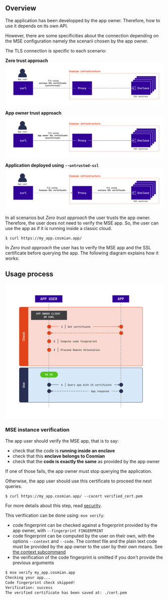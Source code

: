 ## Overview

The application has been developped by the app owner. Therefore, how to use it depends on its own API.

However, there are some specificities about the connection depending on the MSE configuration namely the scenarii chosen by the app owner.

The TLS connection is specific to each scenario:

**Zero trust approach**
![](./images/use-zero-trust.png)

**App owner trust approach**
![](./images/use-app-owner-trust.png)

**Application deployed using `--untrusted-ssl`**
![](./images/use-any-trust.png)


In all scenarios but *Zero trust approach* the user trusts the app owner. Therefore, the user does not need to verify the MSE app. So, the user can use the app as if it is running inside a classic cloud. 

```console
$ curl https://my_app.cosmian.app/
```

In *Zero trust approach* the user has to verify the MSE app and the SSL certificate before querying the app. The following diagram explains how it works: 

## Usage process

![](./images/use.png)


### MSE instance verification

The app user should verify the MSE app, that is to say:

- check that the code is **running inside an enclave**
- check that this **enclave belongs to Cosmian**
- check that the **code is exactly the same** as provided by the app owner

If one of those fails, the app owner must stop querying the application. 

Otherwise, the app user should use this certificate to proceed the next queries.

```console
$ curl https://my_app.cosmian.app/ --cacert verified_cert.pem
```

For more details about this step, read [security](security.md).

This verification can be done using: `mse verify`: 

- code fingerprint can be checked against a fingerprint provided by the app owner, with `--fingerprint FINGERPRINT`
- code fingerprint can be computed by the user on their own, with the options `--context` and `--code`. The context file and the plain text code must be provided by the app owner to the user by their own means. See [the context subcommand](subcommand/context.md#export)
- the verification of the code fingerprint is omitted if you don't provide the previous arguments

```console
$ mse verify my_app.cosmian.app
Checking your app...
Code fingerprint check skipped!
Verification: success
The verified certificate has been saved at: ./cert.pem
```